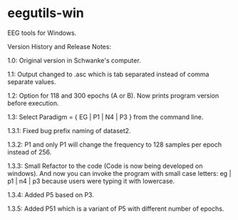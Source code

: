 # eegutils-win

EEG tools for Windows.

Version History and Release Notes:

1.0: Original version in Schwanke's computer.

1.1: Output changed to .asc which is tab separated instead of comma separate values.

1.2: Option for 118 and 300 epochs (A or B). Now prints program version before execution.

1.3: Select Paradigm <Type> = { EG | P1 | N4 | P3 } from the command line.

1.3.1: Fixed bug prefix naming of dataset2.

1.3.2: P1 and only P1 will change the frequency to 128 samples per epoch instead of 256.

1.3.3: Small Refactor to the code (Code is now being developed on windows). And now you can
       invoke the program with small case letters: eg | p1 | n4 | p3 because users were typing
       it with lowercase.

1.3.4: Added P5 based on P3.

1.3.5: Added P51 which is a variant of P5 with different number of epochs.

